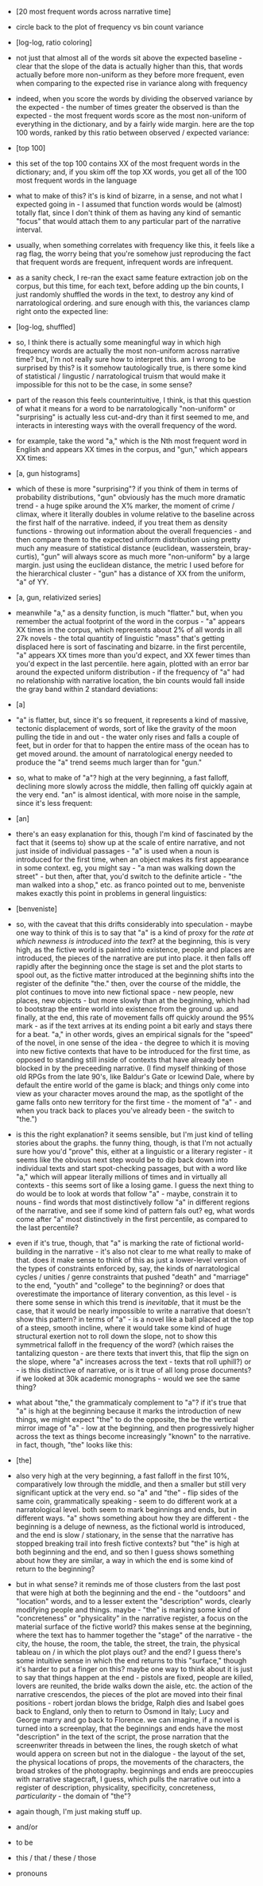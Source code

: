 - [20 most frequent words across narrative time]
- circle back to the plot of frequency vs bin count variance
- [log-log, ratio coloring]
- not just that almost all of the words sit above the expected baseline - clear that the slope of the data is actually higher than this, that words actually before more non-uniform as they before more frequent, even when comparing to the expected rise in variance along with frequency
- indeed, when you score the words by dividing the observed variance by the expected - the number of times greater the observed is than the expected - the most frequent words score as the most non-uniform of everything in the dictionary, and by a fairly wide margin. here are the top 100 words, ranked by this ratio between observed / expected variance:
- [top 100]
- this set of the top 100 contains XX of the most frequent words in the dictionary; and, if you skim off the top XX words, you get all of the 100 most frequent words in the language
- what to make of this? it's is kind of bizarre, in a sense, and not what I expected going in - I assumed that function words would be (almost) totally flat, since I don't think of them as having any kind of semantic "focus" that would attach them to any particular part of the narrative interval.
- usually, when something correlates with frequency like this, it feels like a rag flag, the worry being that you're somehow just reproducing the fact that frequent words are frequent, infrequent words are infrequent.
- as a sanity check, I re-ran the exact same feature extraction job on the corpus, but this time, for each text, before adding up the bin counts, I just randomly shuffled the words in the text, to destroy any kind of narratological ordering. and sure enough with this, the variances clamp right onto the expected line:
- [log-log, shuffled]
- so, I think there is actually some meaningful way in which high frequency words are actually the most non-uniform across narrative time? but, I'm not really sure how to interpret this. am I wrong to be surprised by this? is it somehow tautologically true, is there some kind of statistical / lingustic / narratological truism that would make it impossible for this not to be the case, in some sense?
- part of the reason this feels counterintuitive, I think, is that this question of what it means for a word to be narratologically "non-uniform" or "surprising" is actually less cut-and-dry than it first seemed to me, and interacts in interesting ways with the overall frequency of the word.
- for example, take the word "a," which is the Nth most frequent word in English and appears XX times in the corpus, and "gun," which appears XX times:
- [a, gun histograms]
- which of these is more "surprising"? if you think of them in terms of probability distributions, "gun" obviously has the much more dramatic trend - a huge spike around the X% marker, the moment of crime / climax, where it literally doubles in volume relative to the baseline across the first half of the narrative. indeed, if you treat them as density functions - throwing out information about the overall frequencies - and then compare them to the expected uniform distribution using pretty much any measure of statistical distance (euclidean, wasserstein, bray-curtis), "gun" will always score as much more "non-uniform" by a large margin. just using the euclidean distance, the metric I used before for the hierarchical cluster - "gun" has a distance of XX from the uniform, "a" of YY.
- [a, gun, relativized series]
- meanwhile "a," as a density function, is much "flatter." but, when you remember the actual footprint of the word in the corpus - "a" appears XX times in the corpus, which represents about 2% of all words in all 27k novels - the total quantity of linguistic "mass" that's getting displaced here is sort of fascinating and bizarre. in the first percentile, "a" appears XX times more than you'd expect, and XX fewer times than you'd expect in the last percentile. here again, plotted with an error bar around the expected uniform distribution - if the frequency of "a" had no relationship with narrative location, the bin counts would fall inside the gray band within 2 standard deviations:
- [a]
- "a" is flatter, but, since it's so frequent, it represents a kind of massive, tectonic displacement of words, sort of like the gravity of the moon pulling the tide in and out - the water only rises and falls a couple of feet, but in order for that to happen the entire mass of the ocean has to get moved around. the amount of narratological energy needed to produce the "a" trend seems much larger than for "gun."

- so, what to make of "a"? high at the very beginning, a fast falloff, declining more slowly across the middle, then falling off quickly again at the very end. "an" is almost identical, with more noise in the sample, since it's less frequent:
- [an]
- there's an easy explanation for this, though I'm kind of fascinated by the fact that it (seems to) show up at the scale of entire narrative, and not just inside of individual passages - "a" is used when a noun is introduced for the first time, when an object makes its first appearance in some context. eg, you might say - "a man was walking down the street" - but then, after that, you'd switch to the definite article - "the man walked into a shop," etc. as franco pointed out to me, benveniste makes exactly this point in problems in general linguistics:
- [benveniste]
- so, with the caveat that this drifts considerably into speculation - maybe one way to think of this is to say that "a" is a kind of proxy for the *rate at which newness is introduced into the text*? at the beginning, this is very high, as the fictive world is painted into existence, people and places are introduced, the pieces of the narrative are put into place. it then falls off rapidly after the beginning once the stage is set and the plot starts to spool out, as the fictive matter introduced at the beginning shifts into the register of the definite "the." then, over the course of the middle, the plot continues to move into new fictional space - new people, new places, new objects - but more slowly than at the beginning, which had to bootstrap the entire world into existence from the ground up. and finally, at the end, this rate of movement falls off quickly around the 95% mark - as if the text arrives at its ending point a bit early and stays there for a beat. "a," in other words, gives an empirical signals for the "speed" of the novel, in one sense of the idea - the degree to which it is moving into new fictive contexts that have to be introduced for the first time, as opposed to standing still inside of contexts that have already been blocked in by the preceeding narrative. (I find myself thinking of those old RPGs from the late 90's, like Baldur's Gate or Icewind Dale, where by default the entire world of the game is black; and things only come into view as your character moves around the map, as the spotlight of the game falls onto new territory for the first time - the moment of "a" - and when you track back to places you've already been - the switch to "the.")
- is this the right explanation? it seems sensible, but I'm just kind of telling stories about the graphs. the funny thing, though, is that I'm not actually sure how you'd "prove" this, either at a linguistic or a literary register - it seems like the obvious next step would be to dip back down into individual texts and start spot-checking passages, but with a word like "a," which will appear literally millions of times and in virtually all contexts - this seems sort of like a losing game. I guess the next thing to do would be to look at words that follow "a" - maybe, constrain it to nouns - find words that most distinctively follow "a" in different regions of the narrative, and see if some kind of pattern fals out? eg, what words come after "a" most distinctively in the first percentile, as compared to the last percentile?
- even if it's true, though, that "a" is marking the rate of fictional world-building in the narrative - it's also not clear to me what really to make of that. does it make sense to think of this as just a lower-level version of the types of constraints enforced by, say, the kinds of narratological cycles / unities / genre constraints that pushed "death" and "marriage" to the end, "youth" and "college" to the beginning? or does that overestimate the importance of literary convention, as this level - is there some sense in which this trend is *inevitable*, that it must be the case, that it would be nearly impossible to write a narrative that doesn't show this pattern? in terms of "a" - is a novel like a ball placed at the top of a steep, smooth incline, where it would take some kind of huge structural exertion not to roll down the slope, not to show this symmetrical falloff in the frequency of the word? (which raises the tantalizing queston - are there texts that invert this, that flip the sign on the slope, where "a" increases across the text - texts that roll uphill?) or - is this distinctive of narrative, or is it true of all long prose documents? if we looked at 30k academic monographs - would we see the same thing?
- what about "the," the grammaticaly complement to "a"? if it's true that "a" is high at the beginning because it marks the introduction of new things, we might expect "the" to do the opposite, the be the vertical mirror image of "a" - low at the beginning, and then progressively higher across the text as things become increasingly "known" to the narrative. in fact, though, "the" looks like this:
- [the]
- also very high at the very beginning, a fast falloff in the first 10%, comparatively low through the middle, and then a smaller but still very significant uptick at the very end. so "a" and "the" - flip sides of the same coin, grammatically speaking - seem to do different work at a narratological level. both seem to mark beginnings and ends, but in different ways. "a" shows something about how they are different - the beginning is a deluge of newness, as the fictional world is introduced, and the end is slow / stationary, in the sense that the narrative has stopped breaking trail into fresh fictive contexts? but "the" is high at both beginning and the end, and so then I guess shows something about how they are similar, a way in which the end is some kind of return to the beginning?
- but in what sense? it reminds me of those clusters from the last post that were high at both the beginning and the end - the "outdoors" and "location" words, and to a lesser extent the "description" words, clearly modifying people and things. maybe - "the" is marking some kind of "concreteness" or "physicality" in the narrative register, a focus on the material surface of the fictive world? this makes sense at the beginning, where the text has to hammer together the "stage" of the narrative - the city, the house, the room, the table, the street, the train, the physical tableau on / in which the plot plays out? and the end? I guess there's some intuitive sense in which the end returns to this "surface," though it's harder to put a finger on this? maybe one way to think about it is just to say that things happen at the end - pistols are fixed, people are killed, lovers are reunited, the bride walks down the aisle, etc. the action of the narrative crescendos, the pieces of the plot are moved into their final positions - robert jordan blows the bridge, Ralph dies and Isabel goes back to England, only then to return to Osmond in Italy; Lucy and George marry and go back to Florence. we can imagine, if a novel is turned into a screenplay, that the beginnings and ends have the most "description" in the text of the script, the prose narration that the screenwriter threads in between the lines, the rough sketch of what would appera on screen but not in the dialogue - the layout of the set, the physical locations of props, the movements of the characters, the broad strokes of the photography. beginnings and ends are preoccupies with narrative stagecraft, I guess, which pulls the narrative out into a register of description, physicality, specificity, concreteness, *particularity* - the domain of "the"?
- again though, I'm just making stuff up.


- and/or
- to be
- this / that / these / those
- pronouns  